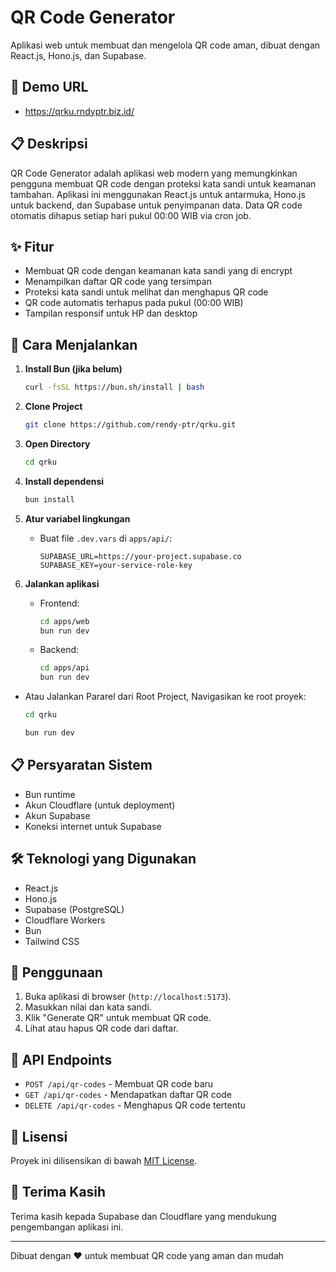 # QR Code Generator

Aplikasi web untuk membuat dan mengelola QR code aman, dibuat dengan React.js, Hono.js, dan Supabase.

## 🤖 Demo URL

- https://qrku.rndyptr.biz.id/

## 📋 Deskripsi

QR Code Generator adalah aplikasi web modern yang memungkinkan pengguna membuat QR code dengan proteksi kata sandi untuk keamanan tambahan. Aplikasi ini menggunakan React.js untuk antarmuka, Hono.js untuk backend, dan Supabase untuk penyimpanan data. Data QR code otomatis dihapus setiap hari pukul 00:00 WIB via cron job.

## ✨ Fitur

- Membuat QR code dengan keamanan kata sandi yang di encrypt
- Menampilkan daftar QR code yang tersimpan
- Proteksi kata sandi untuk melihat dan menghapus QR code
- QR code automatis terhapus pada pukul (00:00 WIB)
- Tampilan responsif untuk HP dan desktop

## 🚀 Cara Menjalankan

1. **Install Bun (jika belum)**

   ```bash
   curl -fsSL https://bun.sh/install | bash
   ```

2. **Clone Project**

   ```bash
   git clone https://github.com/rendy-ptr/qrku.git
   ```

2. **Open Directory**

   ```bash
   cd qrku
   ``` 

4. **Install dependensi**

   ```bash
   bun install
   ```

5. **Atur variabel lingkungan**

   - Buat file `.dev.vars` di `apps/api/`:
     ```
     SUPABASE_URL=https://your-project.supabase.co
     SUPABASE_KEY=your-service-role-key
     ```

6. **Jalankan aplikasi**

   - Frontend:
     ```bash
     cd apps/web
     bun run dev
     ```
   - Backend:
     ```bash
     cd apps/api
     bun run dev 
     ```

  - Atau Jalankan Pararel dari Root Project, Navigasikan ke root proyek: 
     ```bash
     cd qrku
     ```
     ```bash
     bun run dev 
     ```

## 📋 Persyaratan Sistem

- Bun runtime
- Akun Cloudflare (untuk deployment)
- Akun Supabase
- Koneksi internet untuk Supabase  

## 🛠️ Teknologi yang Digunakan

- React.js
- Hono.js
- Supabase (PostgreSQL)
- Cloudflare Workers
- Bun
- Tailwind CSS

## 📝 Penggunaan

1. Buka aplikasi di browser (`http://localhost:5173`).
2. Masukkan nilai dan kata sandi.
3. Klik "Generate QR" untuk membuat QR code.
4. Lihat atau hapus QR code dari daftar.

## 🔄 API Endpoints

- `POST /api/qr-codes` - Membuat QR code baru
- `GET /api/qr-codes` - Mendapatkan daftar QR code
- `DELETE /api/qr-codes` - Menghapus QR code tertentu

## 📄 Lisensi

Proyek ini dilisensikan di bawah [MIT License](LICENSE).

## 🙏 Terima Kasih

Terima kasih kepada Supabase dan Cloudflare yang mendukung pengembangan aplikasi ini.

---

Dibuat dengan ❤️ untuk membuat QR code yang aman dan mudah
